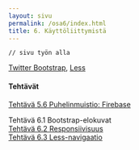 ```yaml
---
layout: sivu
permalink: /osa6/index.html 
title: 6. Käyttöliittymistä
---
```


~~~
// sivu työn alla
~~~


[Twitter Bootstrap](http://getbootstrap.com/), [Less](http://lesscss.org)


#### Tehtävät

[Tehtävä 5.6 Puhelinmuistio: Firebase](tehtava56)

Tehtävä 6.1 Bootstrap-elokuvat   
[Tehtävä 6.2 Responsiivisuus](tehtava62)   
[Tehtävä 6.3 Less-navigaatio](tehtava63)   
